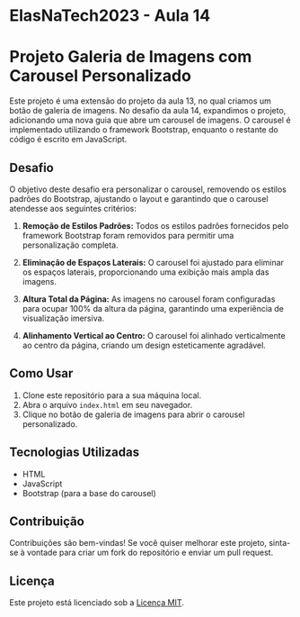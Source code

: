 # ElasNaTech2023 - Aula 14

# Projeto Galeria de Imagens com Carousel Personalizado

Este projeto é uma extensão do projeto da aula 13, no qual criamos um botão de galeria de imagens. No desafio da aula 14, expandimos o projeto, adicionando uma nova guia que abre um carousel de imagens. O carousel é implementado utilizando o framework Bootstrap, enquanto o restante do código é escrito em JavaScript.

## Desafio

O objetivo deste desafio era personalizar o carousel, removendo os estilos padrões do Bootstrap, ajustando o layout e garantindo que o carousel atendesse aos seguintes critérios:

1. **Remoção de Estilos Padrões:** Todos os estilos padrões fornecidos pelo framework Bootstrap foram removidos para permitir uma personalização completa.

2. **Eliminação de Espaços Laterais:** O carousel foi ajustado para eliminar os espaços laterais, proporcionando uma exibição mais ampla das imagens.

3. **Altura Total da Página:** As imagens no carousel foram configuradas para ocupar 100% da altura da página, garantindo uma experiência de visualização imersiva.

4. **Alinhamento Vertical ao Centro:** O carousel foi alinhado verticalmente ao centro da página, criando um design esteticamente agradável.

## Como Usar

1. Clone este repositório para a sua máquina local.
2. Abra o arquivo `index.html` em seu navegador.
3. Clique no botão de galeria de imagens para abrir o carousel personalizado.

## Tecnologias Utilizadas

- HTML
- JavaScript
- Bootstrap (para a base do carousel)

## Contribuição

Contribuições são bem-vindas! Se você quiser melhorar este projeto, sinta-se à vontade para criar um fork do repositório e enviar um pull request.

## Licença

Este projeto está licenciado sob a [Licença MIT](LICENSE).
